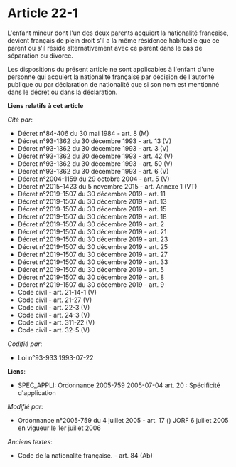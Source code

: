 # Article 22-1

L'enfant mineur dont l'un des deux parents acquiert la nationalité française, devient français de plein droit s'il a la même
résidence habituelle que ce parent ou s'il réside alternativement avec ce parent dans le cas de séparation ou divorce.

Les dispositions du présent article ne sont applicables à l'enfant d'une personne qui acquiert la nationalité française par
décision de l'autorité publique ou par déclaration de nationalité que si son nom est mentionné dans le décret ou dans la
déclaration.

**Liens relatifs à cet article**

_Cité par_:

  - Décret n°84-406 du 30 mai 1984 - art. 8 (M)
  - Décret n°93-1362 du 30 décembre 1993 - art. 13 (V)
  - Décret n°93-1362 du 30 décembre 1993 - art. 3 (V)
  - Décret n°93-1362 du 30 décembre 1993 - art. 42 (V)
  - Décret n°93-1362 du 30 décembre 1993 - art. 50 (V)
  - Décret n°93-1362 du 30 décembre 1993 - art. 6 (V)
  - Décret n°2004-1159 du 29 octobre 2004 - art. 5 (V)
  - Décret n°2015-1423 du 5 novembre 2015 - art. Annexe 1 (VT)
  - Décret n°2019-1507 du 30 décembre 2019 - art. 11
  - Décret n°2019-1507 du 30 décembre 2019 - art. 13
  - Décret n°2019-1507 du 30 décembre 2019 - art. 15
  - Décret n°2019-1507 du 30 décembre 2019 - art. 18
  - Décret n°2019-1507 du 30 décembre 2019 - art. 2
  - Décret n°2019-1507 du 30 décembre 2019 - art. 21
  - Décret n°2019-1507 du 30 décembre 2019 - art. 23
  - Décret n°2019-1507 du 30 décembre 2019 - art. 25
  - Décret n°2019-1507 du 30 décembre 2019 - art. 27
  - Décret n°2019-1507 du 30 décembre 2019 - art. 33
  - Décret n°2019-1507 du 30 décembre 2019 - art. 5
  - Décret n°2019-1507 du 30 décembre 2019 - art. 8
  - Décret n°2019-1507 du 30 décembre 2019 - art. 9
  - Code civil - art. 21-14-1 (V)
  - Code civil - art. 21-27 (V)
  - Code civil - art. 22-3 (V)
  - Code civil - art. 24-3 (V)
  - Code civil - art. 311-22 (V)
  - Code civil - art. 32-5 (V)

_Codifié par_:

  - Loi n°93-933 1993-07-22

**Liens**:

  - SPEC_APPLI: Ordonnance 2005-759 2005-07-04 art. 20 : Spécificité d'application

_Modifié par_:

  - Ordonnance n°2005-759 du 4 juillet 2005 - art. 17 () JORF 6 juillet 2005 en vigueur le 1er juillet 2006

_Anciens textes_:

  - Code de la nationalité française. - art. 84 (Ab)
